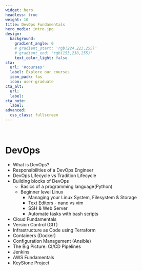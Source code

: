 ```yaml
---
widget: hero
headless: true
weight: 10
title: DevOps Fundamentals
hero_media: intro.jpg
design:
  background:
    gradient_angle: 0
    # gradient_start: 'rgb(224,223,255)'
    # gradient_end: 'rgb(153,238,255)'
    text_color_light: false
cta:
  url: '#courses'
  label: Explore our courses
  icon_pack: fas
  icon: user-graduate
cta_alt:
  url:
  label:
cta_note:
  label:
advanced:
  css_class: fullscreen
---
```


<br>

<html>
  <head>
    <title>DevOps List</title>
  </head>
  <body>
    <h1>DevOps</h1>
    <ul>
      <li>What is DevOps?</li>
      <li>Responsibilities of a DevOps Engineer</li>
      <li>DevOps Lifecycle vs Tradition Lifecycle</li>
      <li>Building blocks of DevOps
        <ul>
          <li>Basics of a programming language(Python)</li>
          <li> Beginner level Linux
            <ul>
            <li>Managing your Linux System, Filesystem & Storage</li>
            <li>Text Editors - nano vs vim</li>
            <li>SSH & Web Server</li>
            <li>Automate tasks with bash scripts</li>
          </ul>
          </li>
        
        



</ul>
<li> Cloud Fundamentals</li>
          <li> Version Control (GIT)</li>
          <li> Infrastructure as Code using Terraform</li>
          <li> Containers (Docker)</li>
          <li>Configuration Management (Ansible)</li>
          <li>The Big Picture: CI/CD Pipelines</li>
          <li>Jenkins</li>
          <li>AWS Fundamentals</li>
          <li>KeyStone Project</li>
</ul>



</body>
</html>  
  </body>
</html>


<!-- Published with the [Wowchemy Website Builder](https://wowchemy.com/) for Hugo.

Introduce your courses here. -->
<!-- 
<a class="github-button" href="https://github.com/wowchemy/wowchemy-hugo-themes" data-icon="octicon-star" data-size="large" data-show-count="true" aria-label="Star Wowchemy Website Builder for Hugo">Star Wowchemy Website Builder for Hugo</a><br><a class="github-button" href="https://github.com/wowchemy/starter-hugo-online-course" data-icon="octicon-star" data-size="large" data-show-count="true" aria-label="Star the Online Course template">Star the Online Course template</a><script async defer src="https://buttons.github.io/buttons.js"></script> -->
